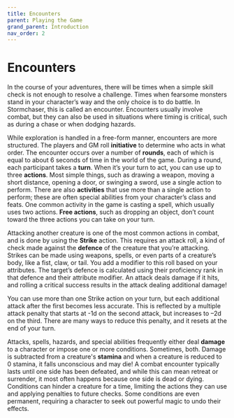 ```yaml
---
title: Encounters
parent: Playing the Game
grand_parent: Introduction
nav_order: 2
---
```


# Encounters
In the course of your adventures, there will be times when a simple skill check is not enough to resolve a challenge. Times when fearsome monsters stand in your character’s way and the only choice is to do battle. In Stormchaser, this is called an encounter. Encounters usually involve combat, but they can also be used in situations where timing is critical, such as during a chase or when dodging hazards.

While exploration is handled in a free-form manner, encounters are more structured. The players and GM roll **initiative** to determine who acts in what order. The encounter occurs over a number of **rounds**, each of which is equal to about 6 seconds of time in the world of the game. During a round, each participant takes a **turn**. When it’s your turn to act, you can use up to three **actions**. Most simple things, such as drawing a weapon, moving a short distance, opening a door, or swinging a sword, use a single action to perform. There are also **activities** that use more than a single action to perform; these are often special abilities from your character’s class and feats. One common activity in the game is casting a spell, which usually uses two actions. **Free actions**, such as dropping an object, don’t count toward the three actions you can take on your turn.

Attacking another creature is one of the most common actions in combat, and is done by using the **Strike** action. This requires an attack roll, a kind of check made against the **defence** of the creature that you’re attacking. Strikes can be made using weapons, spells, or even parts of a creature’s body, like a fist, claw, or tail. You add a modifier to this roll based on your attributes. The target’s defence is calculated using their proficiency rank in that defence and their attribute modifier. An attack deals damage if it hits, and rolling a critical success results in the attack dealing additional damage!

You can use more than one Strike action on your turn, but each additional attack after the first becomes less accurate. This is reflected by a multiple attack penalty that starts at -1d on the second attack, but increases to –2d on the third. There are many ways to reduce this penalty, and it resets at the end of your turn.

Attacks, spells, hazards, and special abilities frequently either deal **damage** to a character or impose one or more conditions. Sometimes, both. Damage is subtracted from a creature's **stamina**
and when a creature is reduced to 0 stamina, it falls unconscious and may die! A combat encounter typically lasts until one side has been defeated, and while this can mean retreat or surrender, it most often happens because one side is dead or dying. Conditions can hinder a creature for a time, limiting the actions they can use and applying penalties to future checks. Some conditions are even permanent, requiring a character to seek out powerful magic to undo their effects.